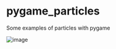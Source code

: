 # pygame_particles
Some examples of particles with pygame

![image](https://i0.wp.com/pythonprogramming.altervista.org/wp-content/uploads/2021/03/cover.png?w=800&ssl=1)
